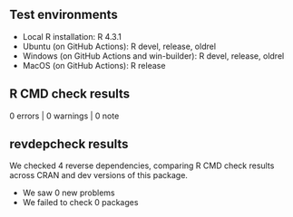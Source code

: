## Test environments
* Local R installation: R 4.3.1
* Ubuntu (on GitHub Actions): R devel, release, oldrel
* Windows (on GitHub Actions and win-builder): R devel, release, oldrel
* MacOS (on GitHub Actions): R release

## R CMD check results

0 errors | 0 warnings | 0 note

## revdepcheck results

We checked 4 reverse dependencies, comparing R CMD check results across CRAN and dev versions of this package.

* We saw 0 new problems
* We failed to check 0 packages
